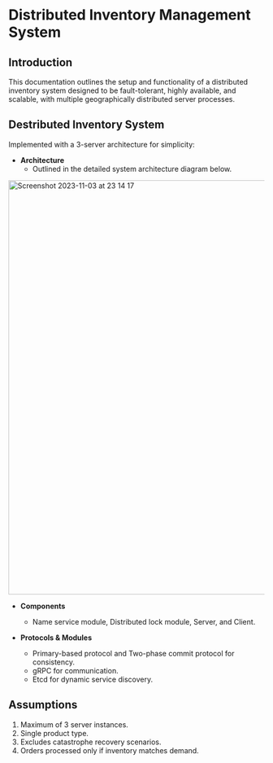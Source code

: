 # Distributed Inventory Management System

## Introduction

This documentation outlines the setup and functionality of a distributed inventory system designed to be fault-tolerant, highly available, and scalable, with multiple geographically distributed server processes.

## Destributed Inventory System

Implemented with a 3-server architecture for simplicity:

- **Architecture**
  - Outlined in the detailed system architecture diagram below.

<img width="814" alt="Screenshot 2023-11-03 at 23 14 17" src="https://github.com/yathindrak/DistributedInventorySystem/assets/32919513/249bac19-05ee-4830-8299-2574c7ee4c31">

  
- **Components**
  - Name service module, Distributed lock module, Server, and Client.

- **Protocols & Modules**
  - Primary-based protocol and Two-phase commit protocol for consistency.
  - gRPC for communication.
  - Etcd for dynamic service discovery.

## Assumptions

1. Maximum of 3 server instances.
2. Single product type.
3. Excludes catastrophe recovery scenarios.
4. Orders processed only if inventory matches demand.
